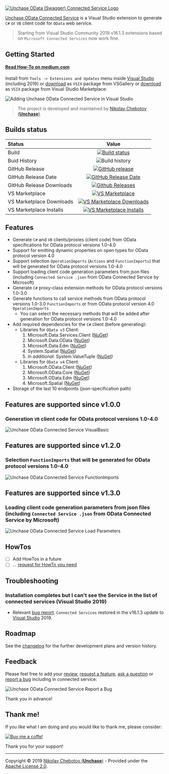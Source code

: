 #
[![Unchase OData (Swagger) Connected Service Logo](img/Unchase-OData-Connected-Service-Logo.png)](https://marketplace.visualstudio.com/items?itemName=Unchase.unchaseodataconnectedservice)

[Unchase OData Connected Service](https://marketplace.visualstudio.com/items?itemName=Unchase.unchaseODataConnectedService) is a Visual Studio extension to generate `C#` or `VB` client code for `OData` web service.


> Starting from Visual Studio Community 2019 v16.1.3 extensions based on `Microsoft Connected Services` now work fine.

## Getting Started

#### **[Read How-To on medium.com](https://medium.com/@unchase/how-to-generate-c-or-visual-basic-client-code-for-odata-protocol-versions-1-0-4-0-a3a4f9402ea1)**

Install from `Tools -> Extensions and Updates` menu inside [Visual Studio](https://visualstudio.microsoft.com/vs/) (including 2019) or [download](http://vsixgallery.com/extensions/Unchase.OData.ConnectedService.afc46f39-8c64-4e14-85d0-af6c7c4291f3/extension.vsix)  as `VSIX` package from VSGallery or [download](https://marketplace.visualstudio.com/items?itemName=unchase.unchaseODataConnectedService)  as `VSIX` package from Visual Studio Marketplace: 

![Adding Unchase OData Connected Service in Visual Studio](img/Unchase-OData-Connected-Service.gif)

> The project is developed and maintained by [Nikolay Chebotov (**Unchase**)](https://github.com/unchase).

## Builds status

|Status|Value|
|:----|:---:|
|Build|[![Build status](https://ci.appveyor.com/api/projects/status/kk4auowp28dy7qme)](https://ci.appveyor.com/project/unchase/unchase.odata.connectedservice)
|Buid History|![Build history](https://buildstats.info/appveyor/chart/unchase/unchase-odata-connectedservice)
|GitHub Release|[![GitHub release](https://img.shields.io/github/release/unchase/Unchase.Odata.Connectedservice.svg)](https://github.com/unchase/Unchase.Odata.Connectedservice/releases/latest)
|GitHub Release Date|[![GitHub Release Date](https://img.shields.io/github/release-date/unchase/Unchase.Odata.Connectedservice.svg)](https://github.com/unchase/Unchase.Odata.Connectedservice/releases/latest)
|GitHub Release Downloads|[![Github Releases](https://img.shields.io/github/downloads/unchase/Unchase.Odata.Connectedservice/total.svg)](https://github.com/unchase/Unchase.Odata.Connectedservice/releases/latest)
|VS Marketplace|[![VS Marketplace](http://vsmarketplacebadge.apphb.com/version-short/unchase.UnchaseODataConnectedService.svg)](https://marketplace.visualstudio.com/items?itemName=unchase.unchaseODataConnectedService)
|VS Marketplace Downloads|[![VS Marketplace Downloads](http://vsmarketplacebadge.apphb.com/downloads-short/unchase.UnchaseODataConnectedService.svg)](https://marketplace.visualstudio.com/items?itemName=unchase.unchaseODataConnectedService)
|VS Marketplace Installs|[![VS Marketplace Installs](http://vsmarketplacebadge.apphb.com/installs-short/unchase.UnchaseODataConnectedService.svg)](https://marketplace.visualstudio.com/items?itemName=unchase.unchaseODataConnectedService)

## Features

- Generate `C#` and `VB` clients/proxies (client code) from OData specifications for OData protocol versions 1.0-4.0
- Support for emitting dynamic properties on open types for OData protocol version 4.0
- Support selection `OperationImports` (`Actions` and `FunctionImports`) that will be generated for OData protocol versions 1.0-4.0
- Support loading client code generation parameters from json files (including `Connected Service .json` from OData Connected Service by Microsoft)
- Generate `C#` proxy-class extension methods for OData protocol versions 1.0-3.0
- Generate functions to call service methods from OData protocol versions 1.0-3.0 `FunctionImports` or from OData protocol version 4.0 `OperationImports`
  - You can select the necessary methods that will be added after generation for OData protocol versions 1.0-4.0
- Add required dependencies for the `C#` client (before generating):
	- Libraries for `OData v3` Client:
		1. Microsoft.Data.Services.Client ([NuGet](https://www.nuget.org/packages/Microsoft.Data.Services.Client))
		2. Microsoft.Data.OData ([NuGet](https://www.nuget.org/packages/Microsoft.Data.OData))
		3. Microsoft.Data.Edm ([NuGet](https://www.nuget.org/packages/Microsoft.Data.Edm))
		4. System.Spatial ([NuGet](https://www.nuget.org/packages/System.Spatial))
		5. *In additional*: System.ValueTuple ([NuGet](https://www.nuget.org/packages/System.ValueTuple))
	- Libraries for `OData v4` Client:
		1. Microsoft.OData.Client ([NuGet](https://www.nuget.org/packages/Microsoft.OData.Client))
		2. Microsoft.OData.Core ([NuGet](https://www.nuget.org/packages/Microsoft.OData.Core))
		3. Microsoft.OData.Edm ([NuGet](https://www.nuget.org/packages/Microsoft.OData.Edm))
		4. Microsoft.Spatial ([NuGet](https://www.nuget.org/packages/Microsoft.Spatial))
- Storage of the last 10 endpoints (json-specification path)

## Features are supported since v1.0.0

### Generation `VB` client code for OData protocol versions 1.0-4.0

![Unchase OData Connected Service VisualBasic](img/Unchase-OData-Connected-Service-VisualBasic.png)

## Features are supported since v1.2.0

### Selection `FunctionImports` that will be generated for OData protocol versions 1.0-4.0

![Unchase OData Connected Service FunctionImports](img/Unchase-OData-Connected-Service-FunctionImports.png)

## Features are supported since v1.3.0

### Loading client code generation parameters from json files (including `Connected Service .json` from OData Connected Service by Microsoft)

![Unchase OData Connected Service Load Parameters](img/Unchase-OData-Connected-Service-LoadJson.png)

## HowTos

- [ ] Add HowTos in a future
- [ ] ... [request for HowTo you need](https://github.com/unchase/Unchase.OData.Connectedservice/issues/new?title=DOC)

## Troubleshooting

### Installation completes but I can't see the Service in the list of connected services (Visual Studio 2019)

- Relevant [bug report](https://developercommunity.visualstudio.com/content/problem/468751/vs2019-preview-cannot-install-connected-service-ex.html). `Connected Services` restored in the v16.1.3 update to [Visual Studio](https://visualstudio.microsoft.com/vs/) 2019.

## Roadmap

See the [changelog](CHANGELOG.md) for the further development plans and version history.

## Feedback

Please feel free to add your [review](https://marketplace.visualstudio.com/items?itemName=unchase.unchaseODataConnectedService&ssr=false#review-details), [request a feature](https://github.com/unchase/Unchase.OData.Connectedservice/issues/new?title=FEATURE), [ask a question](https://marketplace.visualstudio.com/items?itemName=unchase.unchaseODataConnectedService&ssr=false#qna) or [report a bug](https://github.com/unchase/Unchase.OData.Connectedservice/issues/new?title=BUG) including in connected service:

![Unchase OData Connected Service Report a Bug](img/Unchase-OData-Connected-Service-ReportBug.png)

Thank you in advance!

## Thank me!

If you like what I am doing and you would like to thank me, please consider:

[![Buy me a coffe!](img/buymeacoffe.png)](https://www.buymeacoffee.com/nikolaychebotov)

Thank you for your support!

----------

Copyright &copy; 2019 [Nikolay Chebotov (**Unchase**)](https://github.com/unchase) - Provided under the [Apache License 2.0](LICENSE.md).
